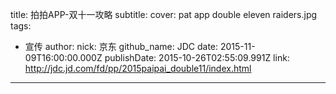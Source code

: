 title: 拍拍APP-双十一攻略
subtitle: 
cover: pat app double eleven raiders.jpg
tags:
  - 宣传
author:
  nick: 京东
  github_name: JDC
date: 2015-11-09T16:00:00.000Z
publishDate: 2015-10-26T02:55:09.991Z
link: http://jdc.jd.com/fd/pp/2015paipai_double11/index.html
---